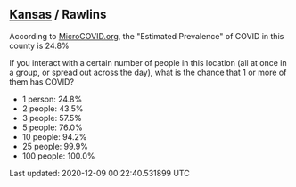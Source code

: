 
## [Kansas](/united-states/kansas) / Rawlins

According to [MicroCOVID.org](http://microcovid.org),
the "Estimated Prevalence" of COVID in this county is 24.8%

If you interact with a certain number of people in this location
(all at once in a group, or spread out across the day), what is the chance that
1 or more of them has COVID?

- 1 person: 24.8%
- 2 people: 43.5%
- 3 people: 57.5%
- 5 people: 76.0%
- 10 people: 94.2%
- 25 people: 99.9%
- 100 people: 100.0%

Last updated: 2020-12-09 00:22:40.531899 UTC
